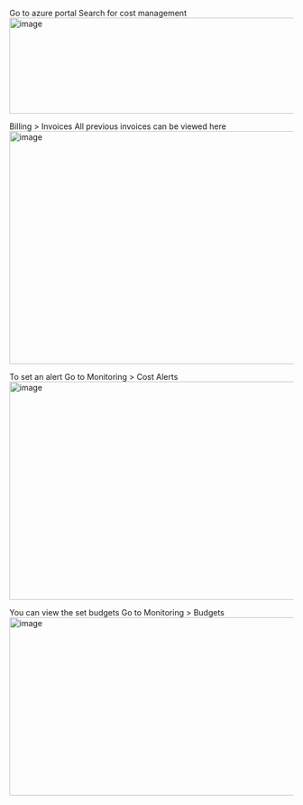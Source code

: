 Go to azure portal
Search for cost management
<img width="959" height="170" alt="image" src="https://github.com/user-attachments/assets/9d3e5734-ef99-4c60-acbe-e7a46a1d5545" />

Billing > Invoices
All previous invoices can be viewed here
<img width="957" height="413" alt="image" src="https://github.com/user-attachments/assets/3c6db881-2b8c-48ed-a3ab-7a549047112b" />

To set an alert
Go to Monitoring > Cost Alerts
<img width="959" height="387" alt="image" src="https://github.com/user-attachments/assets/151d1fc0-e21d-469e-ba15-30ec541ac29e" />

You can view the set budgets 
Go to Monitoring > Budgets
<img width="959" height="316" alt="image" src="https://github.com/user-attachments/assets/0581f412-9f58-41fe-8fbb-29be622cbb26" />
